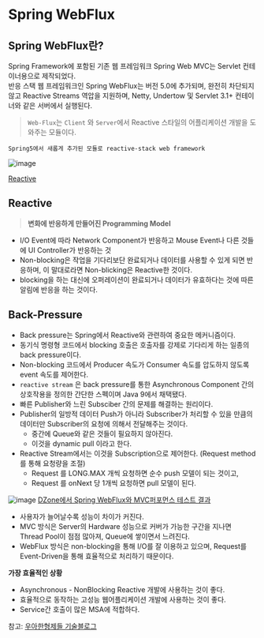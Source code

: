 # Spring WebFlux

## Spring WebFlux란?
Spring Framework에 포함된 기존 웹 프레임워크 Spring Web MVC는 Servlet 컨테이너용으로 제작되었다.<br/>
반응 스택 웹 프레임워크인 Spring WebFlux는 버전 5.0에 추가되며, 완전히 차단되지 않고 Reactive Streams 역압을 지원하며, Netty, Undertow 및 Servlet 3.1+ 컨테이너와 같은 서버에서 실행된다.
> `Web-Flux`는 `Client` 와 `Server`에서 Reactive 스타일의 어플리케이션 개발을 도와주는 모듈이다.<br />

`Spring5에서 새롭게 추가된 모듈로 reactive-stack web framework`

![image](https://user-images.githubusercontent.com/62865808/171007430-7cef6307-f949-49aa-a88f-eeea6fda5ad7.png)

[Reactive](https://spring.io/reactive)

## Reactive
> **변화에 반응하게 만들어진 Programming Model**
* I/O Event에 따라 Network Component가 반응하고 Mouse Event나 다른 것들에 UI Controller가 반응하는 것
* Non-blocking은 작업을 기다리보단 완료되거나 데이터를 사용할 수 있게 되면 반응하며, 이 말대로라면 Non-blicking은 Reactive한 것이다.
* blocking을 하는 대신에 오퍼레이션이 완료되거나 데이터가 유효하다는 것에 따른 알림에 반응을 하는 것이다.

## Back-Pressure
* Back pressure는 Spring에서 Reactive와 관련하여 중요한 메커니즘이다.
* 동기식 명령형 코드에서 blocking 호출은 호출자를 강제로 기다리게 하는 일종의 back pressure이다.
* Non-blocking 코드에서 Producer 속도가 Consumer 속도를 압도하지 않도록 event 속도를 제어한다.
* `reactive stream` 은 back pressure를 통한 Asynchronous Component 간의 상호작용을 정의한 간단한 스펙이며 Java 9에서 채택됐다.
* 빠른 Publisher와 느린 Subsciber 간의 문제를 해결하는 원리이다.
* Publisher의 일방적 데이터 Push가 아니라 Subscriber가 처리할 수 있을 만큼의 데이터만 Subscriber의 요청에 의해서 전달해주는 것이다.
  * 중간에 Queue와 같은 것들이 필요하지 않아진다.
  * 이것을 dynamic pull 이라고 한다.
* Reactive Stream에서는 이것을 Subscription으로 제어한다. (Request method를 통해 요청량을 조절)
  * Request 를 LONG.MAX 개씩 요청하면 순수 push 모델이 되는 것이고,
  * Request 를 onNext 당 1개씩 요청하면 pull 모델이 된다.

![image](https://user-images.githubusercontent.com/62865808/171008467-0438ff0d-663a-4ee8-9fcf-88dae8f5d29a.png)
[DZone에서 Spring WebFlux와 MVC퍼포먼스 테스트 결과](https://happymemoryies.tistory.com/24)
* 사용자가 늘어날수록 성능이 차이가 커진다.
* MVC 방식은 Server의 Hardware 성능으로 커버가 가능한 구간을 지나면 Thread Pool이 점점 많아져, Queue에 쌓이면서 느려진다.
* WebFlux 방식은 non-blocking을 통해 I/O를 잘 이용하고 있으며, Request를 Event-Driven을 통해 효율적으로 처리하기 때문이다.

**가장 효율적인 상황**
* Asynchronous - NonBlocking Reactive 개발에 사용하는 것이 좋다.
* 효율적으로 동작하는 고성능 웹어플리케이션 개발에 사용하는 것이 좋다.
* Service간 호출이 많은 MSA에 적합하다.

참고: [우아한형제들 기술블로그](https://techblog.woowahan.com/2619/)
